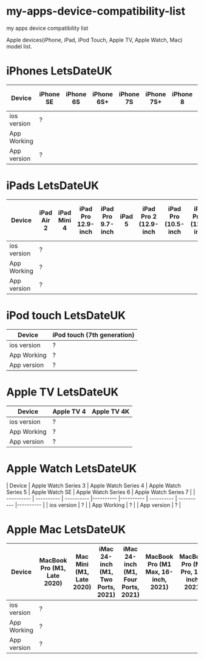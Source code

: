 # my-apps-device-compatibility-list
my apps device compatibility list

Apple devices(iPhone, iPad, iPod Touch, Apple TV, Apple Watch, Mac) model list.

# iPhones LetsDateUK
| Device | iPhone SE | iPhone 6S | iPhone 6S+ |  iPhone 7S | iPhone 7S+ | iPhone 8 | iPhone 8+ | iPhone X | iPhone XR | iPhone XS | iPhone XS Max | iPhone 11 | iPhone 11 Pro | iPhone 11 Pro Max | iPhone SE2 | iPhone 12 Mini | iPhone 12 | iPhone 12 Pro | iPhone 12 Pro Max | iPhone 13 Mini | iPhone 13 | iPhone 13 Pro | iPhone 13 Pro Max | iPhone SE3 |
| ---------- | ---------- |  ---------- |---------- |---------- | ---------- |  ---------- |---------- |---------- | ---------- |  ---------- |---------- |---------- |  ---------- |---------- | ---------- | ---------- | ---------- | ---------- | ---------- | ---------- | ---------- | ---------- | ---------- | ---------- |
| ios version | ? |
| App Working |   |
| App version | ? |

# iPads LetsDateUK
| Device | iPad Air 2 | iPad Mini 4 | iPad Pro 12.9-inch | iPad Pro 9.7-inch | iPad 5 | iPad Pro 2 (12.9-inch | iPad Pro (10.5-inch | iPad Pro 2 (12.9-inch | iPad 6 | iPad Pro 3 (12.9-inch  | iPad Pro 3 (11-inch, | iPad Mini 5 | iPad Air 3 | iPad 7 | iPad Pro 4 (12.9-inch | iPad Pro 4 (11-inch | iPad Air 4 | iPad 8 | iPad Pro (11-inch) (3rd generation | iPad Pro (12.9-inch) (5th generation) | iPad Pro (11-inch) (3rd generation) | iPad 9 | Mini 6 | iPad Air 5 |
| ---------- | ---------- |  ---------- |---------- |---------- | ---------- |  ---------- |---------- |---------- | ---------- |  ---------- |---------- |---------- |  ---------- |---------- | ---------- | ---------- | ---------- | ---------- | ---------- | ---------- | ---------- | ---------- | ---------- | ---------- |
| ios version | ? |
| App Working | ? |
| App version | ? |

# iPod touch LetsDateUK
| Device | iPod touch (7th generation) |
| ---------- | ---------- | 
| ios version | ? |
| App Working | ? |
| App version | ? |

# Apple TV LetsDateUK
| Device | Apple TV 4 | Apple TV 4K | 
| ---------- | ---------- |  ---------- |
| ios version | ? |
| App Working | ? |
| App version | ? |

# Apple Watch LetsDateUK
| Device | Apple Watch Series 3 | Apple Watch Series 4 | Apple Watch Series 5 | Apple Watch SE | Apple Watch Series 6 | Apple Watch Series 7 |
| ---------- | ---------- |  ---------- |---------- |---------- | ---------- |  ---------- |---------- |
| ios version | ? |
| App Working | ? |
| App version | ? |


# Apple Mac LetsDateUK
| Device | MacBook Pro (M1, Late 2020) | Mac Mini (M1, Late 2020) | iMac 24-inch (M1, Two Ports, 2021) | iMac 24-inch (M1, Four Ports, 2021) | MacBook Pro (M1 Max, 16-inch, 2021) | MacBook Pro (M1 Pro, 14-inch, 2021) | MacBook Pro (M1 Pro, 16-inch, 2021) | MacBook Pro (M1 Max, 14-inch, 2021) | Mac Studio (M1 Max) | Mac Studio (M1 Ultra) |
| ---------- | ---------- | ---------- | ---------- | ---------- | ---------- | ---------- | ---------- | ---------- | ---------- | ---------- |
| ios version | ? |
| App Working | ? |
| App version | ? |
